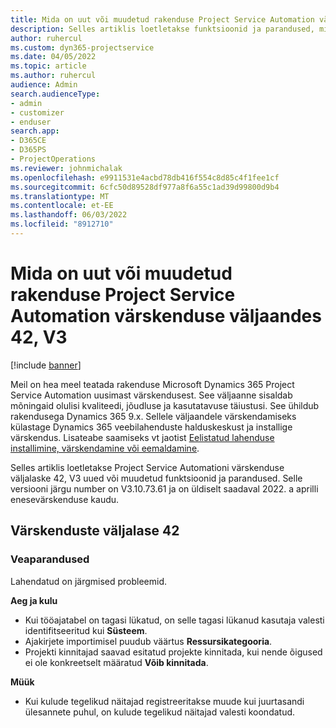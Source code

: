 ```yaml
---
title: Mida on uut või muudetud rakenduse Project Service Automation värskenduse väljaandes 42, V3
description: Selles artiklis loetletakse funktsioonid ja parandused, mis on saadaval rakenduse Microsoft Dynamics 365 Project Service Automation värskenduse väljaandes 42, V3.
author: ruhercul
ms.custom: dyn365-projectservice
ms.date: 04/05/2022
ms.topic: article
ms.author: ruhercul
audience: Admin
search.audienceType:
- admin
- customizer
- enduser
search.app:
- D365CE
- D365PS
- ProjectOperations
ms.reviewer: johnmichalak
ms.openlocfilehash: e9911531e4acbd78db416f554c8d85c4f1fee1cf
ms.sourcegitcommit: 6cfc50d89528df977a8f6a55c1ad39d99800d9b4
ms.translationtype: MT
ms.contentlocale: et-EE
ms.lasthandoff: 06/03/2022
ms.locfileid: "8912710"
---
```

# <a name="whats-new-or-changed-in-project-service-automation-update-release-42-v3"></a>Mida on uut või muudetud rakenduse Project Service Automation värskenduse väljaandes 42, V3

[!include [banner](../includes/psa-now-project-operations.md)]

Meil on hea meel teatada rakenduse Microsoft Dynamics 365 Project Service Automation uusimast värskendusest. See väljaanne sisaldab mõningaid olulisi kvaliteedi, jõudluse ja kasutatavuse täiustusi. See ühildub rakendusega Dynamics 365 9.x. Sellele väljaandele värskendamiseks külastage Dynamics 365 veebilahenduste halduskeskust ja installige värskendus. Lisateabe saamiseks vt jaotist [Eelistatud lahenduse installimine, värskendamine või eemaldamine](/power-platform/admin/install-remove-preferred-solution).

Selles artiklis loetletakse Project Service Automationi värskenduse väljalaske 42, V3 uued või muudetud funktsioonid ja parandused. Selle versiooni järgu number on V3.10.73.61 ja on üldiselt saadaval 2022. a aprilli enesevärskenduse kaudu.

## <a name="update-release-42"></a>Värskenduste väljalase 42

### <a name="bug-fixes"></a>Veaparandused

Lahendatud on järgmised probleemid.

**Aeg ja kulu**

- Kui tööajatabel on tagasi lükatud, on selle tagasi lükanud kasutaja valesti identifitseeritud kui **Süsteem**.
- Ajakirjete importimisel puudub väärtus **Ressursikategooria**.
- Projekti kinnitajad saavad esitatud projekte kinnitada, kui nende õigused ei ole konkreetselt määratud **Võib kinnitada**.

**Müük**

- Kui kulude tegelikud näitajad registreeritakse muude kui juurtasandi ülesannete puhul, on kulude tegelikud näitajad valesti koondatud.
